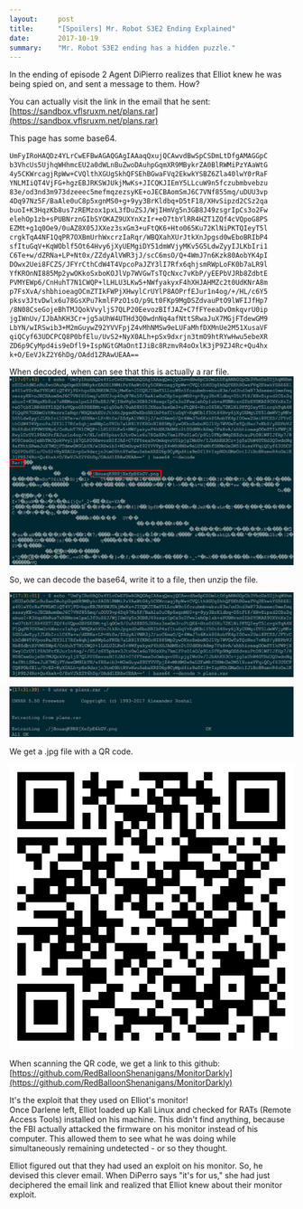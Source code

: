 ```yaml
---
layout:     post
title:      "[Spoilers] Mr. Robot S3E2 Ending Explained"
date:       2017-10-19
summary:    "Mr. Robot S3E2 ending has a hidden puzzle."
---
```


In the ending of episode 2 Agent DiPierro realizes that Elliot knew he was being spied on, and sent a message to them. How?

You can actually visit the link in the email that he sent: [https://sandbox.vflsruxm.net/plans.rar](https://sandbox.vflsruxm.net/plans.rar)

This page has some base64.
```
UmFyIRoHAQDz4YLrCwEFBwAGAQGAgIAAaqQxujQCAwvdBwSpCSDmLtDfgAMAGGpC
b3VhcUs5UjhqWHhmcEU2a0dWLnBuZwoDAuhpGqmXR9MBykrZA0BlRWMiPzYAaWtG
4y5CKWrcagjRpWw+CVQlthXGUgSkhQFSEhBGwaFVq2EkwkYSBZ6Zla40lwY0rRaF
YNLMIiQT4VjFG+hgzEBJRKSWJUkjMwKs+JICQKJIEmY5LLcuW9n5fczubmbvebzu
83e/od3nd3m973dzeeec5mefmqzezsyKE+oJECBAomSmJ6C7VNf855mq/uDUU3vp
4Dq97Nz5F/BaAle0uC8p5xgnMS0+g+9yy3BrKldbq+D5tF18/XHvSipzd2CSz2qa
buoI+K3HqzKb8us7zREMzox1pxL3fDuZSJ/WjIHmVg5n3GB8J49zsgrIpCs3o2Fw
elehOp1zb+sPUBNrznGIbSYOKAZ9UXYnXzIr+eO7tbYlRR4HZT1ZQf4cVQpoG8PS
EZMt+g1q0Oe9/0uAZ8X05JXXez3sxGm3+uFtQK6+Hto065Ku72KlNiPKTQIeyT5l
crgkTqA4NF1QqPR7OXBmUrhWxcrzIaRqr/WBQXahXUrJtkXnJpgsd0wEboBRIbP4
sfItuGqV+KqWOblf5Ot64Hvy6jXyUEMgiDY51dmWVjyMKv5G5LdwZyyIJLKbIri1
C6Te+w/dZRNa+LP+Nt0x/ZZdyAlVWR3jJ/scC6msO/Q+4WmJ7n6Kzk80AobYK4pI
DOwx2Uei8FCZS/JFYrCthCdW4T4VpcoPaJZY3lI7Rfx6qhjsmRWpLoFK0b7aLR9l
YfKROnNI885Mp2ywOKkoSxboKOJlVp7WVGwTsTQcNxc7vKbP/yEEPbVJRb8ZdbtE
PVMYEWp6/CnHuhT7N1CWQP+lLHLU3LKw5+NWfyakyxF4hXHJAHMZc2t0UdKNrA8m
p7FsXvA/shbhioeagOCmZTIkFWPjXHwylCrUYlP8AOPrfEJur1n4og/+/HL/c6Y5
pksv3JtvDwlx6u78GsXPu7kmlFPzO1sO/p9Lt0FKp9MgDSZdvauPtO9lWFIJfHp7
/8N08CseGojeBhTMJQokVvyljS7QLP20EevozBIfJAZ+C7fFYeeaDvOmkqvrU0ip
jgIWnUv/IJbAhKH3Cr+jg5aUhW4UTHd3Q0wdnNq4afNttSRwaJuX7MGjFTdewGM9
LbYN/wIRSwib3+M2mGuywZ92YVVFpjZ4vMhNMSw9eLUFaMhfDXMnUe2M51XusaVF
qiQCyf63UDCPCQ8P0bfElu/UvS2+NyX0ALh+pSx9dxrjn3tmO9htRYwHwu5ebeXR
ZD6p9CyMpd4is9eDfl9+IspNGtGMaOntIJiBc8RzmvR4oOxlK3jP9ZJ4Rc+Qu4hx
k+O/EeVJkZ2Y6hDg/OAdd1ZRAwUEAA==
```

When decoded, when can see that this is actually a rar file.  
![Decoded rar](/images/3/decode.png)

So, we can decode the base64, write it to a file, then unzip the file.  

![Writing file](/images/3/write.png)

![Unzipping file](/images/3/unrar.png)

We get a .jpg file with a QR code.

![QR code](/images/3/jBouaqK9R8jXxfpE6kGV.png)

When scanning the QR code, we get a link to this github: [https://github.com/RedBalloonShenanigans/MonitorDarkly](https://github.com/RedBalloonShenanigans/MonitorDarkly)

It's the exploit that they used on Elliot's monitor!  
Once Darlene left, Elliot loaded up Kali Linux and checked for RATs (Remote Access Tools) installed on his machine. This didn't find anything, because the FBI actually attacked the firmware on his monitor instead of his computer. This allowed them to see what he was doing while simultaneously remaining undetected - or so they thought.

Elliot figured out that they had used an exploit on his monitor. So, he devised this clever email. When DiPerro says "it's for us," she had just deciphered the email link and realized that Elliot knew about their monitor exploit.
